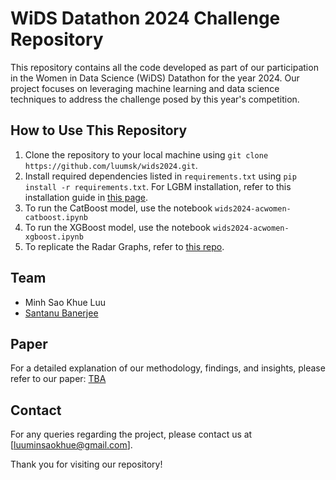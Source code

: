 # WiDS Datathon 2024 Challenge Repository

This repository contains all the code developed as part of our participation in the Women in Data Science (WiDS) Datathon for the year 2024. Our project focuses on leveraging machine learning and data science techniques to address the challenge posed by this year's competition.


## How to Use This Repository

1. Clone the repository to your local machine using `git clone https://github.com/luumsk/wids2024.git`.
2. Install required dependencies listed in `requirements.txt` using `pip install -r requirements.txt`.
For LGBM installation, refer to this installation guide in [this page](https://lightgbm.readthedocs.io/en/latest/Installation-Guide.html).
3. To run the CatBoost model, use the notebook `wids2024-acwomen-catboost.ipynb` 
4. To run the XGBoost model, use the notebook `wids2024-acwomen-xgboost.ipynb` 
5. To replicate the Radar Graphs, refer to [this repo](https://github.com/SanTanBan/WiDS-AcWomen).

## Team

- Minh Sao Khue Luu
- [Santanu Banerjee](https://github.com/SanTanBan)

## Paper

For a detailed explanation of our methodology, findings, and insights, please refer to our paper: [TBA]()


## Contact

For any queries regarding the project, please contact us at [luuminsaokhue@gmail.com].

Thank you for visiting our repository!
